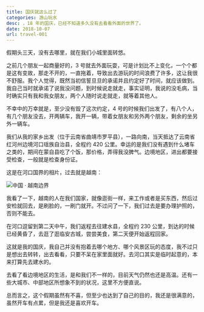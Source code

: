 ```yaml
---
title: 国庆就这么过了
categories: 游山玩水
desc: ，18 年的国庆，已经不知道多久没有去看看外面的世界了。
date: 2018-10-07
url: travel-001
---
```


假期头三天，没有去哪里，就在我们小城里面转悠。

之前几个朋友一起商量好的，3 号就去外面玩耍，可是计划比不上变化，一个个都是这有变故，那走不开的，一直拖着，导致出去游玩的时间浪费了许多，这让我很不舒服。我个人觉得，既然当初信誓旦旦的承诺并且约定好了时间，就应该做到。我自己当时就承诺了说我没问题，到时候说走就走，事实证明，我说的没毛病，当时确实只有我和我女朋友，两个人随时说走就走，就等着其他人。

不幸中的万幸就是，至少没有毁了这次约定，4 号的时候我们出发了，有八个人，有几个朋友没去，开两辆车，我开一辆，带着女朋友和另外两个朋友，剩余的坐另外一辆车。

我们从我的家乡出发（位于云南省曲靖市罗平县），一路向南，当天抵达了云南省红河州边境河口瑶族自治县，全程约 420 公里。幸运的是我们没有遇到什么堵车之类的，期间在蒙自县吃了个饭，那价格，弄得我没脾气。边境地区，进出都要接受检查，一般就是检查身份证。

这是在河口国界的相片，过去就是越南：

![中国 · 越南边界 ](https://cdn.jsdelivr.net/gh/CareyQ/careyqx@master/article/3uj0r3o8db40.jpg)

我看了一下，越南的人在我们国家，就像逛街一样，来工作或者是买东西，然后过安检就回去，是刷脸的，一刷门就开。不过问了一下，我们过去是要办理护照的，否则不能去。

在河口逗留到第二天中午，我们返程去往建水县，全程约 230 公里，到达的时候已经黄昏了，去逛了逛临安古城，尝尝美食，第二天便开始返程回家。

这就是我的国庆，我自己并没有抱着去哪个地方、哪个风景区玩的态度，我不过只是想出去转转，出去看看，只要不呆在家里面就好。去河口其实是临时起意的，本来打算先去建水的。

去看了看边境地区的生活，是和我们不一样的，目前天气仍然也还是高温。还有一些大城市、中部地区所想象不到的状况，这里不方便直说。

总而言之，这个假期虽然有不喜，但至少也达到了自己的目的，我还是很满意的，虽然开车有点累，但是我还是喜欢开车。
